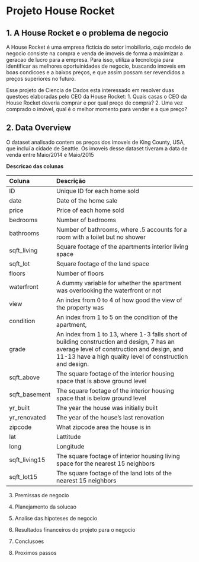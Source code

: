 # Projeto House Rocket


## 1. A House Rocket e o problema de negocio
  
  A House Rocket é uma empresa ficticia do setor imobiliario, cujo modelo de negocio consiste na compra e venda de imoveis de forma a maximizar a geracao de lucro para a empresa. Para isso, utiliza a tecnologia para identificar as melhores oportuinidades de negocio, buscando imoveis em boas condicoes e a baixos preços, e que assim possam ser revendidos a preços superiores no futuro. 
  
  Esse projeto de Ciencia de Dados esta interessado em resolver duas questoes elaboradas pelo CEO da House Rocket:
    1. Quais casas o CEO da House Rocket deveria comprar e por qual preço de compra?
    2. Uma vez comprado o imóvel, qual é o melhor momento para vender e a que preço?
    
  
## 2. Data Overview

  O dataset analisado contem os preços dos imoveis de King County, USA, que inclui a cidade de Seattle. Os imoveis desse dataset tiveram a data de venda entre Maio/2014 e Maio/2015  
  
  **Descricao das colunas**

| Coluna | Descrição |
| :----- | :-------- |
| ID | Unique ID for each home sold |
| date | Date of the home sale |
| price | Price of each home sold |
|bedrooms | Number of bedrooms|
|bathrooms | Number of bathrooms, where .5 accounts for a room with a toilet but no shower|
|sqft_living | Square footage of the apartments interior living space|
|sqft_lot | Square footage of the land space|
|floors | Number of floors|
|waterfront | A dummy variable for whether the apartment was overlooking the waterfront or not|
|view | An index from 0 to 4 of how good the view of the property was|
|condition | An index from 1 to 5 on the condition of the apartment,|
|grade | An index from 1 to 13, where 1-3 falls short of building construction and design, 7 has an average level of construction and design, and 11-13 have a high quality level of construction and design.|
|sqft_above | The square footage of the interior housing space that is above ground level|
|sqft_basement | The square footage of the interior housing space that is below ground level|
|yr_built | The year the house was initially built|
|yr_renovated | The year of the house’s last renovation|
|zipcode | What zipcode area the house is in|
|lat | Lattitude|
|long | Longitude|
|sqft_living15 | The square footage of interior housing living space for the nearest 15 neighbors|
|sqft_lot15 | The square footage of the land lots of the nearest 15 neighbors|
3. Premissas de negocio 

4. Planejamento da solucao 

5. Analise das hipoteses de negocio 

6. Resultados financeiros do projeto para o negocio 

7. Conclusoes

8. Proximos passos

